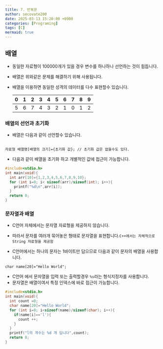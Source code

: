 ```yaml
---
title: 7. 반복문
author: secovate200
date: 2025-03-13 15:20:00 +0900
categories: [Programing]
tags: [C]
mermaid: true
---
```

## 배열
- 동일한 자료형이 100000개가 있을 경우 변수를 하나하나 선언하는 것이 힘듭니다.
- 배열은 위와같은 문제를 해결하기 위해 사용됩니다.
- 배열을 이용하면 동일한 성격의 데이터를 다수 표현할수 있습니다.
    
    |0|1|2|3|4|5|6|7|8|9|
    |-|-|-|-|-|-|-|-|-|-|
    |5|6|7|4|3|2|1|0|1|2|

### 배열의 선언과 초기화
- 배열은 다음과 같이 선언할수 있습니다.

```shell

자료형 배열명[배열의 크기]={초기화 값}; // 초기화 값은 없을수도 있다.

```
- 다음과 같이 배열을 초기화 하고 개별적인 값에 접근이 가능합니다.

```c
#include<stdio.h>
int main(void){
  int arr[10]={1,2,3,4,5,6,7,8,9,10};
  for (int i=0; i< sizeof(arr)/sizeof(int); i++){
    printf("%d\n",arr[i]);
  }
  return 0;
}

```
### 문자열과 배열
- C언어 자체에서는 문자열 자료형을 제공하지 않습니다.
- 따라서 문자를 여러개 묶어놓은 형태로 문자열을 표현합니다.`C++에서는 자체적으로 String 자료형을 제공함`

- C언어에서는 하나의 문자는 1바이트만 담으므로 다음과 같이 문자의 배열을 사용합니다.

```shell
char name[20]="Hello World";

```

- C언어 에서 문자열을 입력 또는 출력할경우 `%s`라는 형식지정자를 사용합니다.
- 문자열은 배열이여서 특정 인덱스에 바로 접근이 가능합니다.

```c
#include<stdio.h>
int main(void){
  int count =0;
  char name[20]="Hello World";
  for (int i=0; i<sizeof(name)/sizeof(char); i++){
    if(name[i]=='l'){
      count ++;
    }
  }
  printf("l의 개수는 %d 개 입니다",count);
  return 0;
}

```
